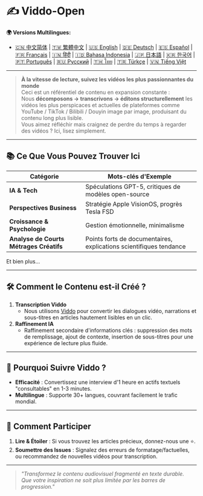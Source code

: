 # ✍️ Viddo-Open

**🌍 Versions Multilingues:**
- [🇨🇳 中文简体](../README.md) | [🇹🇼 繁體中文](README.zh-TW.md) | [🇺🇸 English](README.en.md) | [🇩🇪 Deutsch](README.de.md) | [🇪🇸 Español](README.es.md) | [🇫🇷 Français](README.fr.md) | [🇮🇳 हिंदी](README.hi.md) | [🇮🇩 Bahasa Indonesia](README.id.md) | [🇯🇵 日本語](README.ja.md) | [🇰🇷 한국어](README.ko.md) | [🇵🇹 Português](README.pt.md) | [🇷🇺 Русский](README.ru.md) | [🇹🇭 ไทย](README.th.md) | [🇹🇷 Türkçe](README.tr.md) | [🇻🇳 Tiếng Việt](README.vi.md)

---

> **À la vitesse de lecture, suivez les vidéos les plus passionnantes du monde**  
> Ceci est un référentiel de contenu en expansion constante :  
> Nous **décomposons → transcrivons → éditons structurellement** les vidéos les plus perspicaces et actuelles de plateformes comme YouTube / TikTok / Bilibili / Douyin image par image, produisant du contenu long plus lisible.  
> Vous aimez réfléchir mais craignez de perdre du temps à regarder des vidéos ? Ici, lisez simplement.

---

## 📚 Ce Que Vous Pouvez Trouver Ici
| Catégorie | Mots-clés d'Exemple | 
| ---- | ---------- | 
| **IA & Tech** | Spéculations GPT-5, critiques de modèles open-source | 
| **Perspectives Business** | Stratégie Apple VisionOS, progrès Tesla FSD | 
| **Croissance & Psychologie** | Gestion émotionnelle, minimalisme | 
| **Analyse de Courts Métrages Créatifs** | Points forts de documentaires, explications scientifiques tendance | 

Et bien plus...

---

## 🛠️ Comment le Contenu est-il Créé ?
1. **Transcription Viddo**  
   - Nous utilisons [Viddo](https://viddo.pro) pour convertir les dialogues vidéo, narrations et sous-titres en articles hautement lisibles en un clic.  
2. **Raffinement IA**  
   - Raffinement secondaire d'informations clés : suppression des mots de remplissage, ajout de contexte, insertion de sous-titres pour une expérience de lecture plus fluide.  

---

## 🚀 Pourquoi Suivre Viddo ?
- **Efficacité** : Convertissez une interview d'1 heure en actifs textuels "consultables" en 1-3 minutes.  
- **Multilingue** : Supporte 30+ langues, couvrant facilement le trafic mondial.  

---

## 🤝 Comment Participer
1. **Lire & Étoiler** : Si vous trouvez les articles précieux, donnez-nous une ⭐.  
2. **Soumettre des Issues** : Signalez des erreurs de formatage/factuelles, ou recommandez de nouvelles vidéos pour transcription.  

---

> _"Transformez le contenu audiovisuel fragmenté en texte durable.  
>  Que votre inspiration ne soit plus limitée par les barres de progression."_ 